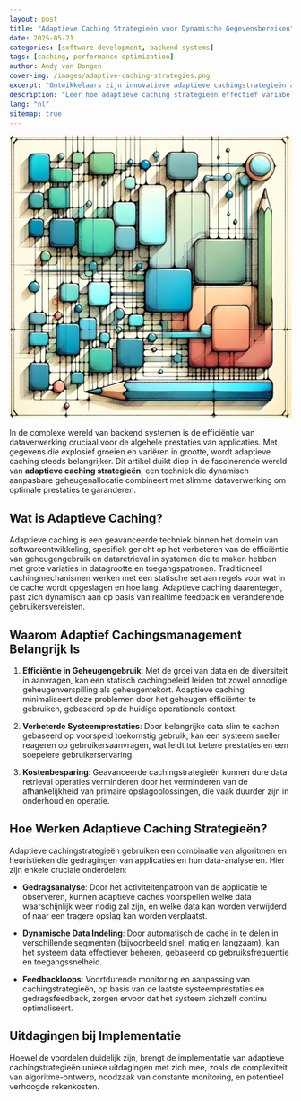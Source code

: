 ```yaml
---
layout: post
title: "Adaptieve Caching Strategieën voor Dynamische Gegevensbereiken"
date: 2025-05-21
categories: [software development, backend systems]
tags: [caching, performance optimization]
author: Andy van Dongen
cover-img: /images/adaptive-caching-strategies.png
excerpt: "Ontwikkelaars zijn innovatieve adaptieve cachingstrategieën aan het creëren om efficiënt om te gaan met variërende recordgroottes in backend systemen, wat zowel het geheugengebruik als de prestaties verbetert."
description: "Leer hoe adaptieve caching strategieën effectief variabele datavolumes kunnen hanteren, waardoor de systeemprestaties worden verbeterd zonder kostbaar geheugen te verspillen."
lang: "nl"
sitemap: true
---
```


![Adaptieve Caching Strategieën](/images/adaptive-caching-strategies.png)

In de complexe wereld van backend systemen is de efficiëntie van dataverwerking cruciaal voor de algehele prestaties van applicaties. Met gegevens die explosief groeien en variëren in grootte, wordt adaptieve caching steeds belangrijker. Dit artikel duikt diep in de fascinerende wereld van **adaptieve caching strategieën**, een techniek die dynamisch aanpasbare geheugenallocatie combineert met slimme dataverwerking om optimale prestaties te garanderen.

## Wat is Adaptieve Caching?

Adaptieve caching is een geavanceerde techniek binnen het domein van softwareontwikkeling, specifiek gericht op het verbeteren van de efficiëntie van geheugengebruik en dataretrieval in systemen die te maken hebben met grote variaties in datagrootte en toegangspatronen. Traditioneel cachingmechanismen werken met een statische set aan regels voor wat in de cache wordt opgeslagen en hoe lang. Adaptieve caching daarentegen, past zich dynamisch aan op basis van realtime feedback en veranderende gebruikersvereisten.

## Waarom Adaptief Cachingsmanagement Belangrijk Is

1. **Efficiëntie in Geheugengebruik**:
   Met de groei van data en de diversiteit in aanvragen, kan een statisch cachingbeleid leiden tot zowel onnodige geheugenverspilling als geheugentekort. Adaptieve caching minimaliseert deze problemen door het geheugen efficiënter te gebruiken, gebaseerd op de huidige operationele context.

2. **Verbeterde Systeemprestaties**:
   Door belangrijke data slim te cachen gebaseerd op voorspeld toekomstig gebruik, kan een systeem sneller reageren op gebruikersaanvragen, wat leidt tot betere prestaties en een soepelere gebruikerservaring.

3. **Kostenbesparing**:
   Geavanceerde cachingstrategieën kunnen dure data retrieval operaties verminderen door het verminderen van de afhankelijkheid van primaire opslagoplossingen, die vaak duurder zijn in onderhoud en operatie.

## Hoe Werken Adaptieve Caching Strategieën?

Adaptieve cachingstrategieën gebruiken een combinatie van algoritmen en heuristieken die gedragingen van applicaties en hun data-analyseren. Hier zijn enkele cruciale onderdelen:

- **Gedragsanalyse**:
  Door het activiteitenpatroon van de applicatie te observeren, kunnen adaptieve caches voorspellen welke data waarschijnlijk weer nodig zal zijn, en welke data kan worden verwijderd of naar een tragere opslag kan worden verplaatst.

- **Dynamische Data Indeling**:
  Door automatisch de cache in te delen in verschillende segmenten (bijvoorbeeld snel, matig en langzaam), kan het systeem data effectiever beheren, gebaseerd op gebruiksfrequentie en toegangssnelheid.

- **Feedbackloops**:
  Voortdurende monitoring en aanpassing van cachingstrategieën, op basis van de laatste systeemprestaties en gedragsfeedback, zorgen ervoor dat het systeem zichzelf continu optimaliseert.

## Uitdagingen bij Implementatie

Hoewel de voordelen duidelijk zijn, brengt de implementatie van adaptieve cachingstrategieën unieke uitdagingen met zich mee, zoals de complexiteit van algoritme-ontwerp, noodzaak van constante monitoring, en potentieel verhoogde rekenkosten.